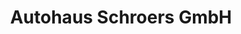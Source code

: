 ---
title: "Autohaus Schroers GmbH"
url: /moenchengladbach/autohaus-schroers-gmbh/
shop: Autohaus
---